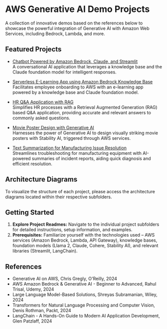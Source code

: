 # AWS Generative AI Demo Projects

A collection of innovative demos based on the references below to showcase the powerful integration of Generative AI with Amazon Web Services, including Bedrock, Lambda, and more.  

## Featured Projects

* [Chatbot Powered by Amazon Bedrock, Claude, and Streamlit](/aws-gai-chatbot-streamlit)  
   A conversational AI application that leverages a knowledge base and the Claude foundation model for intelligent responses.

* [Serverless E-Learning App using Amazon Bedrock Knowledge Base](/aws-gai-kb-rag-elearning)    
   Facilitates employee onboarding to AWS with an e-learning app powered by a knowledge base and Claude foundation model.

* [HR Q&A Application with RAG](/aws-gai-rag-hr-qa)  
   Simplifies HR processes with a Retrieval Augmented Generation (RAG) based Q&A application, providing accurate and relevant answers to commonly asked questions.

* [Movie Poster Design with Generative AI](/aws-gai-stabilityai-poster)    
   Harnesses the power of Generative AI to design visually striking movie posters with Stability AI, triggered through AWS services.

* [Text Summarization for Manufacturing Issue Resolution](/aws-gai-summarize)   
  Streamlines troubleshooting for manufacturing equipment with AI-powered summaries of incident reports, aiding quick diagnosis and efficient resolution.

## Architecture Diagrams

To visualize the structure of each project, please access the architecture diagrams located within their respective subfolders.

## Getting Started

1. **Explore Project Readmes:**  Navigate to the individual project subfolders for detailed instructions, setup information, and examples.  
2. **Prerequisites:** Familiarize yourself with the technologies used – AWS services (Amazon Bedrock, Lambda, API Gateway), knowledge bases, foundation models (Llama 2, Claude, Cohere, Stability AI), and relevant libraries (Streamlit, LangChain).

## References

* Generative AI on AWS, Chris Gregly, O'Reilly, 2024
* AWS Amazon Bedrock & Generative AI - Beginner to Advanced, Rahul Trisal, Udemy, 2024
* Large Language Model-Based Solutions, Shreyas Subramanian, Wiley, 2024
* Transformers for Natural Language Processing and Computer Vision, Denis Rothman, Packt, 2024
* LangChain - A Hands-On Guide to Modern AI Application Development, Glen Patzlaff, 2024

